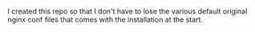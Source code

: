 I created this repo so that I don't have to lose the various default original nginx conf files that comes with the installation at the start.

